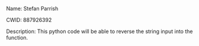 Name: Stefan Parrish

CWID: 887926392

Description: This python code will be able to reverse the string input into the function.
